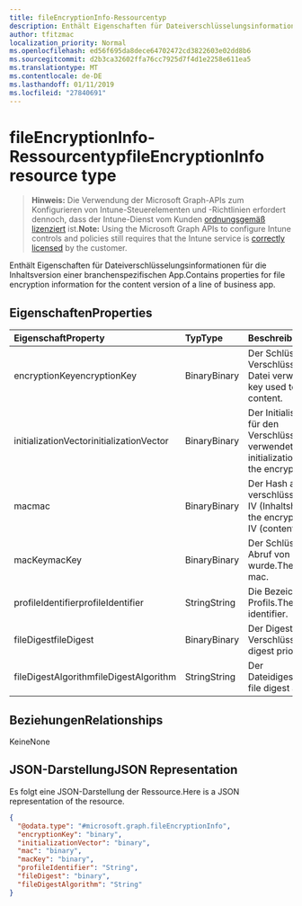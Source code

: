 ```yaml
---
title: fileEncryptionInfo-Ressourcentyp
description: Enthält Eigenschaften für Dateiverschlüsselungsinformationen für die Inhaltsversion einer branchenspezifischen App.
author: tfitzmac
localization_priority: Normal
ms.openlocfilehash: ed56f695da8dece64702472cd3822603e02dd8b6
ms.sourcegitcommit: d2b3ca32602ffa76cc7925d7f4d1e2258e611ea5
ms.translationtype: MT
ms.contentlocale: de-DE
ms.lasthandoff: 01/11/2019
ms.locfileid: "27840691"
---
```

# <a name="fileencryptioninfo-resource-type"></a><span data-ttu-id="29a29-103">fileEncryptionInfo-Ressourcentyp</span><span class="sxs-lookup"><span data-stu-id="29a29-103">fileEncryptionInfo resource type</span></span>

> <span data-ttu-id="29a29-104">**Hinweis:** Die Verwendung der Microsoft Graph-APIs zum Konfigurieren von Intune-Steuerelementen und -Richtlinien erfordert dennoch, dass der Intune-Dienst vom Kunden [ordnungsgemäß lizenziert](https://go.microsoft.com/fwlink/?linkid=839381) ist.</span><span class="sxs-lookup"><span data-stu-id="29a29-104">**Note:** Using the Microsoft Graph APIs to configure Intune controls and policies still requires that the Intune service is [correctly licensed](https://go.microsoft.com/fwlink/?linkid=839381) by the customer.</span></span>

<span data-ttu-id="29a29-105">Enthält Eigenschaften für Dateiverschlüsselungsinformationen für die Inhaltsversion einer branchenspezifischen App.</span><span class="sxs-lookup"><span data-stu-id="29a29-105">Contains properties for file encryption information for the content version of a line of business app.</span></span>
## <a name="properties"></a><span data-ttu-id="29a29-106">Eigenschaften</span><span class="sxs-lookup"><span data-stu-id="29a29-106">Properties</span></span>
|<span data-ttu-id="29a29-107">Eigenschaft</span><span class="sxs-lookup"><span data-stu-id="29a29-107">Property</span></span>|<span data-ttu-id="29a29-108">Typ</span><span class="sxs-lookup"><span data-stu-id="29a29-108">Type</span></span>|<span data-ttu-id="29a29-109">Beschreibung</span><span class="sxs-lookup"><span data-stu-id="29a29-109">Description</span></span>|
|:---|:---|:---|
|<span data-ttu-id="29a29-110">encryptionKey</span><span class="sxs-lookup"><span data-stu-id="29a29-110">encryptionKey</span></span>|<span data-ttu-id="29a29-111">Binary</span><span class="sxs-lookup"><span data-stu-id="29a29-111">Binary</span></span>|<span data-ttu-id="29a29-112">Der Schlüssel, der zum Verschlüsseln des Inhalts der Datei verwendet wurde.</span><span class="sxs-lookup"><span data-stu-id="29a29-112">The key used to encrypt the file content.</span></span>|
|<span data-ttu-id="29a29-113">initializationVector</span><span class="sxs-lookup"><span data-stu-id="29a29-113">initializationVector</span></span>|<span data-ttu-id="29a29-114">Binary</span><span class="sxs-lookup"><span data-stu-id="29a29-114">Binary</span></span>|<span data-ttu-id="29a29-115">Der Initialisierungsvektor, der für den Verschlüsselungsalgorithmus verwendet wurde.</span><span class="sxs-lookup"><span data-stu-id="29a29-115">The initialization vector used for the encryption algorithm.</span></span>|
|<span data-ttu-id="29a29-116">mac</span><span class="sxs-lookup"><span data-stu-id="29a29-116">mac</span></span>|<span data-ttu-id="29a29-117">Binary</span><span class="sxs-lookup"><span data-stu-id="29a29-117">Binary</span></span>|<span data-ttu-id="29a29-118">Der Hash aus dem verschlüsselten Dateiinhalt + IV (Inhaltshash).</span><span class="sxs-lookup"><span data-stu-id="29a29-118">The hash of the encrypted file content + IV (content hash).</span></span>|
|<span data-ttu-id="29a29-119">macKey</span><span class="sxs-lookup"><span data-stu-id="29a29-119">macKey</span></span>|<span data-ttu-id="29a29-120">Binary</span><span class="sxs-lookup"><span data-stu-id="29a29-120">Binary</span></span>|<span data-ttu-id="29a29-121">Der Schlüssel, der für den Abruf von mac verwendet wurde.</span><span class="sxs-lookup"><span data-stu-id="29a29-121">The key used to get mac.</span></span>|
|<span data-ttu-id="29a29-122">profileIdentifier</span><span class="sxs-lookup"><span data-stu-id="29a29-122">profileIdentifier</span></span>|<span data-ttu-id="29a29-123">String</span><span class="sxs-lookup"><span data-stu-id="29a29-123">String</span></span>|<span data-ttu-id="29a29-124">Die Bezeichner des Profils.</span><span class="sxs-lookup"><span data-stu-id="29a29-124">The the profile identifier.</span></span>|
|<span data-ttu-id="29a29-125">fileDigest</span><span class="sxs-lookup"><span data-stu-id="29a29-125">fileDigest</span></span>|<span data-ttu-id="29a29-126">Binary</span><span class="sxs-lookup"><span data-stu-id="29a29-126">Binary</span></span>|<span data-ttu-id="29a29-127">Der Digest der Datei vor der Verschlüsselung.</span><span class="sxs-lookup"><span data-stu-id="29a29-127">The file digest prior to encryption.</span></span>|
|<span data-ttu-id="29a29-128">fileDigestAlgorithm</span><span class="sxs-lookup"><span data-stu-id="29a29-128">fileDigestAlgorithm</span></span>|<span data-ttu-id="29a29-129">String</span><span class="sxs-lookup"><span data-stu-id="29a29-129">String</span></span>|<span data-ttu-id="29a29-130">Der Dateidigestalgorithmus.</span><span class="sxs-lookup"><span data-stu-id="29a29-130">The file digest algorithm.</span></span>|

## <a name="relationships"></a><span data-ttu-id="29a29-131">Beziehungen</span><span class="sxs-lookup"><span data-stu-id="29a29-131">Relationships</span></span>
<span data-ttu-id="29a29-132">Keine</span><span class="sxs-lookup"><span data-stu-id="29a29-132">None</span></span>
## <a name="json-representation"></a><span data-ttu-id="29a29-133">JSON-Darstellung</span><span class="sxs-lookup"><span data-stu-id="29a29-133">JSON Representation</span></span>
<span data-ttu-id="29a29-134">Es folgt eine JSON-Darstellung der Ressource.</span><span class="sxs-lookup"><span data-stu-id="29a29-134">Here is a JSON representation of the resource.</span></span>
<!-- {
  "blockType": "resource",
  "@odata.type": "microsoft.graph.fileEncryptionInfo"
}
-->
``` json
{
  "@odata.type": "#microsoft.graph.fileEncryptionInfo",
  "encryptionKey": "binary",
  "initializationVector": "binary",
  "mac": "binary",
  "macKey": "binary",
  "profileIdentifier": "String",
  "fileDigest": "binary",
  "fileDigestAlgorithm": "String"
}
```



